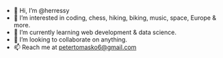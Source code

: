 - 👋 Hi, I’m @herressy
- 👀 I’m interested in coding, chess, hiking, biking, music, space, Europe & more.
- 🌱 I’m currently learning web development & data science.
- 💞️ I’m looking to collaborate on anything.
- 📫 Reach me at petertomasko6@gmail.com
